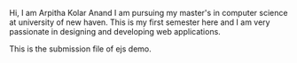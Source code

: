Hi, I am Arpitha Kolar Anand
I am pursuing my master's in computer science at university of new haven. This is my first semester here and I am very passionate in designing and developing web applications.

This is the submission file of ejs demo.